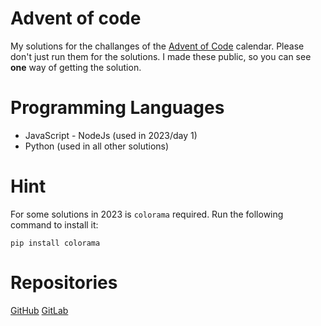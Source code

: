 # Advent of code

My solutions for the challanges of the [Advent of Code](https://adventofcode.com) calendar.
Please don't just run them for the solutions. I made these public, so you can see **one** way of getting the solution.

# Programming Languages

- JavaScript - NodeJs (used in 2023/day 1)
- Python (used in all other solutions)

# Hint

For some solutions in 2023 is `colorama` required. Run the following command to install it:

```
pip install colorama
```

# Repositories

[GitHub](https://github.com/SturmEnte/advent-of-code)
[GitLab](https://gitlab.com/SturmEnte/advent-of-code)
